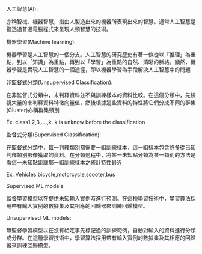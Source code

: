 

人工智慧(AI):

亦稱智械、機器智慧，指由人製造出來的機器所表現出來的智慧。通常人工智慧是指透過普通電腦程式來呈現人類智慧的技術。

機器學習(Machine learning):

機器學習是人工智慧的一個分支。人工智慧的研究歷史有著一條從以「推理」為重點，到以「知識」為重點，再到以「學習」為重點的自然、清晰的脈絡。顯然，機器學習是實現人工智慧的一個途徑，即以機器學習為手段解決人工智慧中的問題





非監督式分類(Unsupervised Classification):

在非監督式分類中，未判釋資料並不與訓練樣本的資料比較。在這個分類中，先檢視大量的未判釋資料特徵向量值，然後根據這些資料的特性將它們分成不同的群集(Cluster)亦稱群集類別

 Ex. class1,2,3,....,k. k is unknow before the classification





監督式分類(Supervised Classification):

在監督式分類中，每一判釋類別都需要一組訓練樣本，這一組樣本包含許多從已知判釋類別影像獲取的資料。在分類過程中，將某一未知點分類為某一類別的方法是看這一未知點距離那一組訓練樣本之統計特性最近

 Ex. Vehicles:bicycle,motorcycle,scooter,bus





Supervised ML models:

監督學習模型以在提供未知輸入實例時進行預測。在這種學習技術中，學習算法採用帶有輸入實例的數據集及其相應的回歸器來訓練回歸模型。

 

Unsupervised ML models:

無監督學習模型以在沒有給定事先標記過的訓練範例，自動對輸入的資料進行分類或分群。在這種學習技術中，學習算法採用帶有輸入實例的數據集及其相應的回歸器來訓練回歸模型。



 